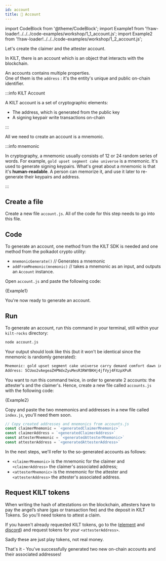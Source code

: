 ```yaml
---
id: account
title: 👤 Account
---
```


import CodeBlock from '@theme/CodeBlock';
import Example1 from '!!raw-loader!../../../code-examples/workshop/1_1_account.js';
import Example2 from '!!raw-loader!../../../code-examples/workshop/1_2_account.js';

Let's create the <span class="label-role claimer">claimer</span> and the <span class="label-role attester">attester</span> account.

In KILT, there is an account which is an object that interacts with the blockchain.

An accounts contains multiple properties.  
One of them is the `address` : it's the entity's unique and public on-chain identifier.

:::info KILT Account

A KILT account is a set of cryptographic elements:

- The address, which is generated from the public key
- A signing keypair write transactions on-chain

:::

All we need to create an account is a mnemonic.

:::info mnemonic

In cryptography, a mnemonic usually consists of 12 or 24 random series of words.
For example, `gold upset segment cake universe` is a mnemonic.
It's used to generate signing keypairs.
What's great about a mnemonic is that it's **human-readable**.
A person can memorize it, and use it later to re-generate their keypairs and address.

:::

## Create a file

Create a new file `account.js`.
All of the code for this step needs to go into this file.

## Code

To generate an account, one method from the KILT SDK is needed and one method from the polkadot crypto utility:

- `mnemonicGenerate()` // Generates a mnemonic
- `addFromMnemonic(mnemonic)` // takes a mnemonic as an input, and outputs an `Account` instance.

Open `account.js` and paste the following code:

<CodeBlock className="language-js">
  {Example1}
</CodeBlock>

You're now ready to generate an account.

## Run

To generate an account, run this command in your terminal, still within your `kilt-rocks` directory:

```bash
node account.js
```

Your output should look like this (but it won't be identical since the mnemonic is randomly generated):

```bash
Mnemonic: gold upset segment cake universe carry demand comfort dawn invite element capital
Address: 5CUoo2vAegeaZHPNdxZyuMesR3RWYBKHj4jfVyj4FXzpXPuR
```

You want to run this command twice, in order to generate 2 accounts:
the <span class="label-role attester">attester</span>'s and the <span class="label-role claimer">claimer</span>'s.
Hence, create a new file called `accounts.js` with the following code:

<CodeBlock className="language-js">
  {Example2}
</CodeBlock>

Copy and paste the two mnemonics and addresses in a new file called `index.js`, you'll need them soon.

```js
// Copy created addresses and mnemonics from accounts.js
const claimerMnemonic = `<generatedClaimerMnemonic>`
const claimerAddress = `<generatedClaimerAddress>`
const attesterMnemonic = `<generatedAttesterMnemonic>`
const attesterAddress = `<generatedAttesterAddress>`
```

In the next steps, we'll refer to the so-generated accounts as follows:

- `<claimerMnemonic>` is the mnemonic for the claimer and `<claimerAddress>` the claimer's associated address;
- `<attesterMnemonic>` is the mnemonic for the attester and `<attesterAddress>` the attester's associated address.

## Request KILT tokens

When writing the hash of attestations on the blockchain, <span class="label-role attester">attesters</span> have to pay the angel’s
share (gas or transaction fee) and the deposit in KILT Tokens. So you'll need tokens to attest a claim.

If you haven't already requested KILT tokens, go to the ([element](https://matrix.to/#/%23kilt-general:matrix.org) and [discord](https://discord.gg/hX4pc8rdHS)) and request tokens for your `<attesterAddress>`.

[faucet]: https://faucet.kilt.io/

Sadly these are just play tokens, not real money.

That's it - You've successfully generated two new on-chain accounts and their associated addresses!
